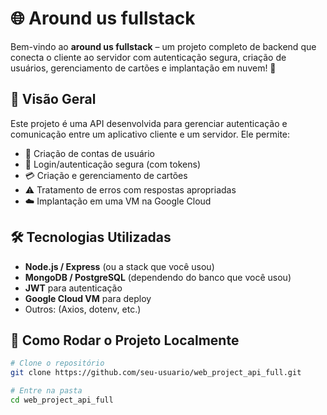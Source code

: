 # 🌐 Around us fullstack

Bem-vindo ao **around us fullstack** – um projeto completo de backend que conecta o cliente ao servidor com autenticação segura, criação de usuários, gerenciamento de cartões e implantação em nuvem! 🚀

## 📌 Visão Geral

Este projeto é uma API desenvolvida para gerenciar autenticação e comunicação entre um aplicativo cliente e um servidor. Ele permite:

- 🧾 Criação de contas de usuário
- 🔐 Login/autenticação segura (com tokens)
- 💳 Criação e gerenciamento de cartões
- ⚠️ Tratamento de erros com respostas apropriadas
- ☁️ Implantação em uma VM na Google Cloud

## 🛠️ Tecnologias Utilizadas

- **Node.js / Express** (ou a stack que você usou)
- **MongoDB / PostgreSQL** (dependendo do banco que você usou)
- **JWT** para autenticação
- **Google Cloud VM** para deploy
- Outros: (Axios, dotenv, etc.)

## 🚀 Como Rodar o Projeto Localmente

```bash
# Clone o repositório
git clone https://github.com/seu-usuario/web_project_api_full.git

# Entre na pasta
cd web_project_api_full
```
